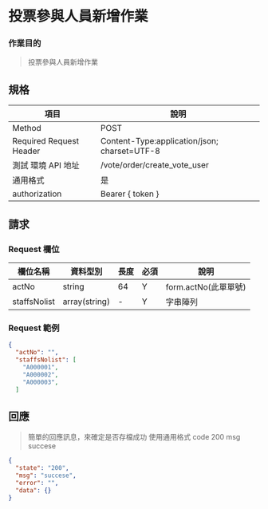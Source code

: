 # 投票參與人員新增作業

### 作業目的

> 投票參與人員新增作業

## 規格

| 項目                    | 說明                                         |
| ----------------------- | -------------------------------------------- |
| Method                  | POST                                         |
| Required Request Header | Content-Type:application/json; charset=UTF-8 |
| 測試 環境 API 地址      | /vote/order/create_vote_user                 |
| 通用格式                | 是                                           |
| authorization           | Bearer { token }                             |

## 請求

### Request 欄位

| 欄位名稱       | 資料型別      | 長度 | 必須 | 說明                  |
| -------------- | ------------- | ---- | ---- | --------------------- |
| actNo         | string        | 64   | Y    | form.actNo(此單單號) |
| staffsNolist | array(string) | -    | Y    | 字串陣列              |

### Request 範例

```json
{
  "actNo": "",
  "staffsNolist": [
    "A000001",
    "A000002",
    "A000003",
  ]
```


## 回應

> 簡單的回應訊息，來確定是否存檔成功
> 使用通用格式 code 200 msg succese

```json
{
  "state": "200",
  "msg": "succese",
  "error": "",
  "data": {}
}
```
